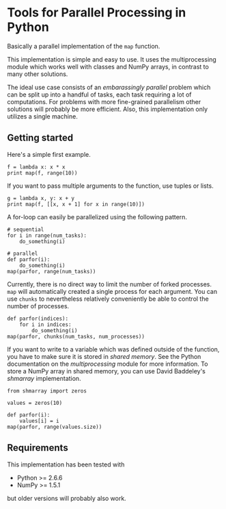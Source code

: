 Tools for Parallel Processing in Python
=======================================

Basically a parallel implementation of the `map` function.

This implementation is simple and easy to use. It uses the multiprocessing module which
works well with classes and NumPy arrays, in contrast to many other solutions.

The ideal use case consists of an *embarassingly parallel* problem which can be
split up into a handful of tasks, each task requiring a lot of computations.
For problems with more fine-grained parallelism other solutions will probably
be more efficient. Also, this implementation only utilizes a single machine.


Getting started
---------------

Here's a simple first example.

	f = lambda x: x * x
	print map(f, range(10))

If you want to pass multiple arguments to the function, use tuples or lists.

	g = lambda x, y: x + y
	print map(f, [[x, x + 1] for x in range(10)])

A for-loop can easily be parallelized using the following pattern.

	# sequential
	for i in range(num_tasks):
		do_something(i)

	# parallel
	def parfor(i):
		do_something(i)
	map(parfor, range(num_tasks))

Currently, there is no direct way to limit the number of forked processes.
`map` will automatically created a single process for each argument. You can
use `chunks` to nevertheless relatively conveniently be able to control the
number of processes.

	def parfor(indices):
		for i in indices:
			do_something(i)
	map(parfor, chunks(num_tasks, num_processes))

If you want to write to a variable which was defined outside of the function,
you have to make sure it is stored in *shared memory*. See the Python
documentation on the *multiprocessing* module for more information.  To store a
NumPy array in shared memory, you can use David Baddeley's *shmarray*
implementation.

	from shmarray import zeros

	values = zeros(10)

	def parfor(i):
		values[i] = i
	map(parfor, range(values.size))


Requirements
------------

This implementation has been tested with

* Python >= 2.6.6
* NumPy >= 1.5.1

but older versions will probably also work.
